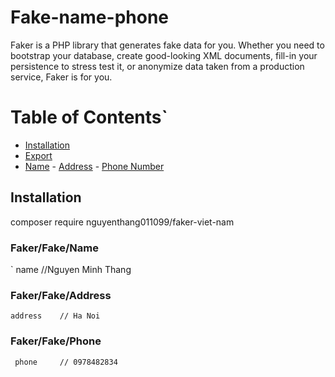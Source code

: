 # Fake-name-phone


Faker is a PHP library that generates fake data for you. Whether you need to bootstrap your database, create good-looking XML documents, fill-in your persistence to stress test it, or anonymize data taken from a production service, Faker is for you.


# Table of Contents`
- [Installation](#installation)
- [Export](#export)
- [Name](#fakerprovideren_usperson)
      - [Address](#fakerprovideren_usaddress)
      - [Phone Number](#fakerprovideren_usphonenumber)

## Installation
 composer require nguyenthang011099/faker-viet-nam
 
 
### Faker/Fake/Name
 `  name        //Nguyen Minh Thang
    
### Faker/Fake/Address
    address    // Ha Noi
    
### Faker/Fake/Phone
     phone     // 0978482834
     
